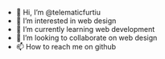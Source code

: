 - 👋 Hi, I’m @telematicfurtiu
- 👀 I’m interested in web design  
- 🌱 I’m currently learning web development
- 💞️ I’m looking to collaborate on web design
- 📫 How to reach me on github
<!---
telematicfurtiu/telematicfurtiu is a ✨ special ✨ repository because its `README.md` (this file) appears on your GitHub profile.
You can click the Preview link to take a look at your changes.
--->
